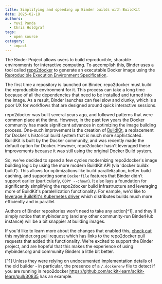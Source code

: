 ```yaml
---
title: Simplifying and speeding up Binder builds with BuildKit
date: 2025-02-18
authors:
  - Yuvi Panda
  - Chris Holdgraf
tags:
  - open source
category:
  - impact
--- 
```


The Binder Project allows users to build reproducible, sharable environments for interactive computing. To accomplish this, Binder uses a tool called [repo2docker](https://repo2docker.readthedocs.io/) to generate an executable Docker image using the [Reproducible Execution Environment Specification](https://repo2docker.readthedocs.io/en/latest/specification.html).

The first time a repository is launched on Binder, repo2docker must build the reproducible environment for it. This process can take a long time because of all the dependencies that need to be installed and turned into the image. As a result, Binder launches can feel slow and clunky, which is a poor UX for workflows that are designed around quick interactive sessions.

repo2docker was built several years ago, and followed patterns that were common place at the time. However, in the past few years the Docker community has made significant advances in optimizing the image building process. One-such improvement is the creation of [BuildKit](https://docs.docker.com/build/buildkit/), a replacement for Docker's historical build system that is much more sophisticated. BuildKit is built by the Docker community, and was recently made the default option for Docker. However, repo2docker hasn't leveraged these improvements because it was still using the original Docker Build system.

So, we've decided to spend a few cycles modernizing repo2docker's image building logic by using the more modern BuildKit API (via 'docker buildx build'). This allows for optimizations like build parallelization, better build caching, and supporting some `Dockerfile` features that Binder didn't support earlier (particularly, `COPY --chown`). It also lays a foundation for significantly simplifying the repo2docker build infrastructure and leveraging more of BuildKit's paralellization functionality. For eample, we'd like to [leverage BuildKit's Kubernetes driver](https://docs.docker.com/build/builders/drivers/kubernetes/) which distributes builds much more efficiently and in parallel.

Authors of Binder repositories won't need to take any action[^1], and they'll simply notice that mybinder.org (and any other community-run BinderHub instance) will be a bit snappier at building images.

If you'd like to learn more about the changes that enabled this, [check out this mybinder.org pull request](https://github.com/jupyterhub/mybinder.org-deploy/pull/3225) which has links to the repo2docker pull requests that added this functionality. We're excited to support the Binder project, and are hopeful that this makes the experience of using mybinder.org and community Binders a little bit better.

[^1] Unless they were relying on undocumented implementation details of the old builder - in particular, the presence of a `/.dockerenv` file to detect if you are running in repo2docker https://github.com/scikit-learn/scikit-learn/pull/30835 has an example.
